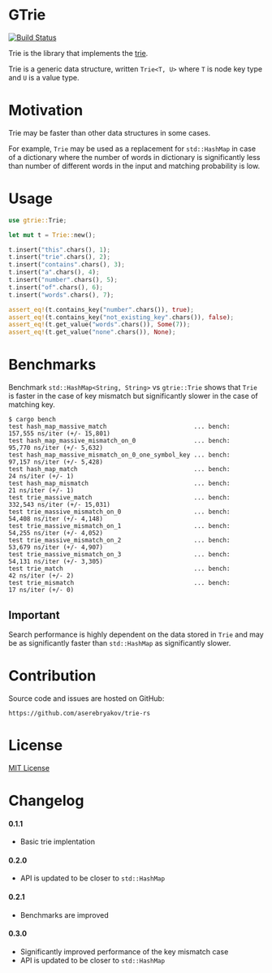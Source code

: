 # GTrie

[![Build Status](https://travis-ci.org/aserebryakov/trie-rs.svg?branch=master)](https://travis-ci.org/aserebryakov/trie-rs)

Trie is the library that implements the [trie](https://en.wikipedia.org/wiki/Trie).

Trie is a generic data structure, written `Trie<T, U>` where `T` is node key type and `U` is a
value type.


# Motivation

Trie may be faster than other data structures in some cases.

For example, `Trie` may be used as a replacement for `std::HashMap` in case of a dictionary where
the number of words in dictionary is significantly less than number of different words in the
input and matching probability is low.


# Usage

```rust
use gtrie::Trie;

let mut t = Trie::new();

t.insert("this".chars(), 1);
t.insert("trie".chars(), 2);
t.insert("contains".chars(), 3);
t.insert("a".chars(), 4);
t.insert("number".chars(), 5);
t.insert("of".chars(), 6);
t.insert("words".chars(), 7);

assert_eq!(t.contains_key("number".chars()), true);
assert_eq!(t.contains_key("not_existing_key".chars()), false);
assert_eq!(t.get_value("words".chars()), Some(7));
assert_eq!(t.get_value("none".chars()), None);
```

# Benchmarks

Benchmark `std::HashMap<String, String>` vs `gtrie::Trie` shows that `Trie` is
faster in the case of key mismatch but significantly slower in the case of
matching key.

```
$ cargo bench
test hash_map_massive_match                        ... bench:     157,555 ns/iter (+/- 15,801)
test hash_map_massive_mismatch_on_0                ... bench:      95,770 ns/iter (+/- 5,632)
test hash_map_massive_mismatch_on_0_one_symbol_key ... bench:      97,157 ns/iter (+/- 5,428)
test hash_map_match                                ... bench:          24 ns/iter (+/- 1)
test hash_map_mismatch                             ... bench:          21 ns/iter (+/- 1)
test trie_massive_match                            ... bench:     332,543 ns/iter (+/- 15,031)
test trie_massive_mismatch_on_0                    ... bench:      54,408 ns/iter (+/- 4,148)
test trie_massive_mismatch_on_1                    ... bench:      54,255 ns/iter (+/- 4,052)
test trie_massive_mismatch_on_2                    ... bench:      53,679 ns/iter (+/- 4,907)
test trie_massive_mismatch_on_3                    ... bench:      54,131 ns/iter (+/- 3,305)
test trie_match                                    ... bench:          42 ns/iter (+/- 2)
test trie_mismatch                                 ... bench:          17 ns/iter (+/- 0)
```

## Important

Search performance is highly dependent on the data stored in `Trie` and may be
as significantly faster than `std::HashMap` as significantly slower.


# Contribution

Source code and issues are hosted on GitHub:

    https://github.com/aserebryakov/trie-rs


# License

[MIT License](https://opensource.org/licenses/MIT)


# Changelog

#### 0.1.1

* Basic trie implentation

#### 0.2.0

* API is updated to be closer to `std::HashMap`

#### 0.2.1

* Benchmarks are improved

#### 0.3.0

* Significantly improved performance of the key mismatch case
* API is updated to be closer to `std::HashMap`
